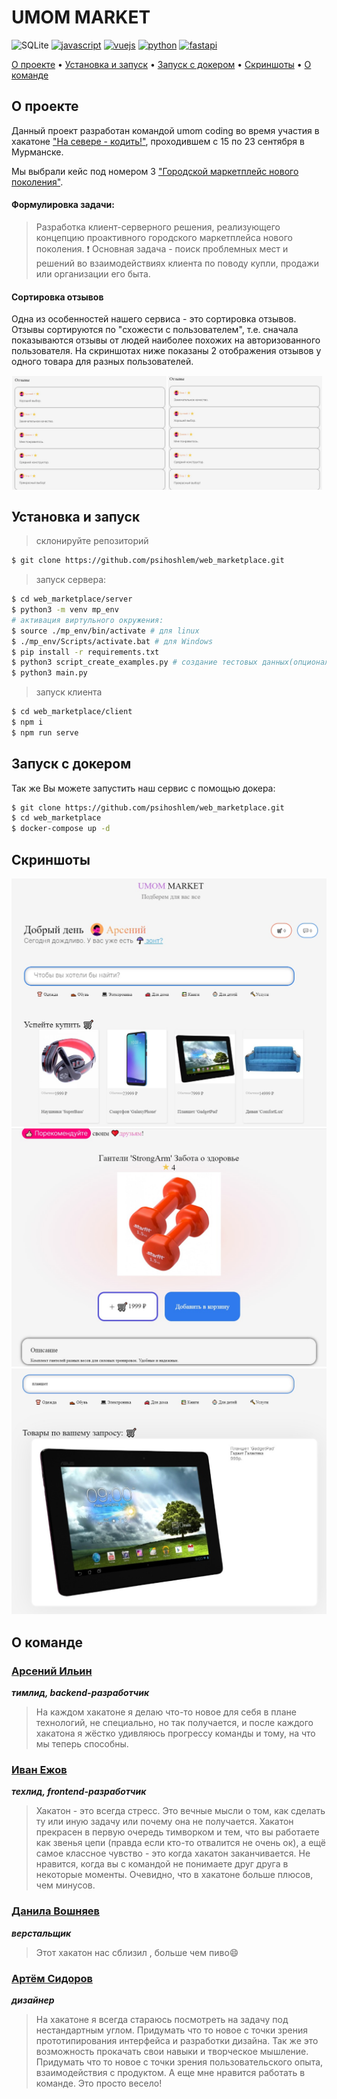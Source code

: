 # UMOM MARKET

![SQLite](https://img.shields.io/badge/sqlite-%2307405e.svg?style=for-the-badge&logo=sqlite&logoColor=white)
[![javascript](https://img.shields.io/badge/javascript-%23323330.svg?style=for-the-badge&logo=javascript&logoColor=%23F7DF1E)]("https://learn.javascript.ru/")
[![vuejs](https://img.shields.io/badge/vuejs-%2335495e.svg?style=for-the-badge&logo=vuedotjs&logoColor=%234FC08D)]("https://ru.vuejs.org/")
[![python](https://img.shields.io/badge/python-3670A0?style=for-the-badge&logo=python&logoColor=ffdd54)]("https://www.python.org/")
[![fastapi](https://img.shields.io/badge/FastAPI-005571?style=for-the-badge&logo=fastapi)]("https://fastapi.tiangolo.com/")

[О проекте](#о-проекте) •
[Установка и запуск](#установка-и-запуск) •
[Запуск с докером](#запуск-с-докером) •
[Скриншоты](#скриншоты) •
[О команде](#о-команде)

## О проекте
Данный проект разработан командой umom coding во время участия в хакатоне ["На севере - кодить!"](https://насеверекодить.рф/), проходившем с 15 по 23 сентября в Мурманске.

Мы выбрали кейс под номером 3 ["Городской маркетплейс нового поколения"](https://beautiful-charger-45c.notion.site/3-74e67f44d9f14f6c8c2fc44ffa2fd952).

#### Формулировка задачи:
>Разработка клиент-серверного решения, реализующего концепцию проактивного городского маркетплейса нового поколения.
>❗ Основная задача - поиск проблемных мест и решений во взаимодействиях клиента по поводу купли, продажи или организации его быта.

#### Сортировка отзывов
Одна из особенностей нашего сервиса - это сортировка отзывов.
Отзывы сортируются по "схожести с пользователем", т.е. сначала показываются отзывы от людей наиболее похожих на авторизованного пользователя. 
На скриншотах ниже показаны 2 отображения отзывов у одного товара для разных пользователей.

<div style="display: flex;">
    <img src="./screenshots/screenshot2.jpg" alt="Скриншот 1" style="width: 49%; margin: 1px;">
    <img src="./screenshots/screenshot3.jpg" alt="Скриншот 2" style="width: 49%;margin: 1px;">
</div>

## Установка и запуск
> склонируйте репозиторий
```bash
$ git clone https://github.com/psihoshlem/web_marketplace.git
```
> запуск сервера:
```bash
$ cd web_marketplace/server
$ python3 -m venv mp_env
# активация виртульного окружения:
$ source ./mp_env/bin/activate # для linux
$ ./mp_env/Scripts/activate.bat # для Windows
$ pip install -r requirements.txt
$ python3 script_create_examples.py # создание тестовых данных(опционально)
$ python3 main.py
```
> запуск клиента
```bash
$ cd web_marketplace/client
$ npm i
$ npm run serve
```

## Запуск с докером

Так же Вы можете запустить наш сервис с помощью докера:
```bash
$ git clone https://github.com/psihoshlem/web_marketplace.git
$ cd web_marketplace
$ docker-compose up -d
```

## Скриншоты

![screenshot](./screenshots/screenshot1.jpg)
![screenshot](./screenshots/screenshot4.jpg)
![screenshot](./screenshots/screenshot5.jpg)


## О команде

### [Арсений Ильин](https://github.com/psihoshlem)
___тимлид, backend-разработчик___

> На каждом хакатоне я делаю что-то новое для себя в плане технологий, не специально, но так получается, и после каждого хакатона я жёстко удивляюсь прогрессу команды и тому, на что мы теперь способны.

### [Иван Ежов](https://github.com/imadji)
___техлид, frontend-разработчик___

> Хакатон - это всегда стресс. Это вечные мысли о том, как сделать ту или иную задачу или почему она не получается. Хакатон прекрасен в первую очередь тимворком и тем, что вы работаете как звенья цепи (правда если кто-то отвалится не очень ок), а ещё самое классное чувство - это когда хакатон заканчивается. Не нравится, когда вы с командой не понимаете друг друга в некоторые моменты. Очевидно, что в хакатоне больше плюсов, чем минусов.

### [Данила Вошняев](https://github.com/DanilaVoshnyaev)
___верстальщик___

> Этот хакатон нас сблизил , больше чем пиво😄

### [Артём Сидоров](https://github.com/codekidy)
___дизайнер___

> На хакатоне я всегда стараюсь посмотреть на задачу под нестандартным углом. Придумать что то новое с точки зрения прототипирования интерфейса и разработки дизайна. Так же это возможность прокачать свои навыки и творческое мышление. Придумать что то новое с точки зрения пользовательского опыта, взаимодействия с продуктом. А еще мне нравится работать в команде. Это просто весело!